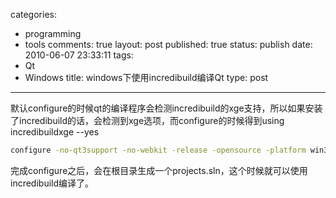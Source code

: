 categories: 
  - programming
  - tools
comments: true
layout: post
published: true
status: publish
date: 2010-06-07 23:33:11
tags: 
  - Qt
  - Windows
title: windows下使用incredibuild编译Qt
type: post
---

默认configure的时候qt的编译程序会检测incredibuild的xge支持，所以如果安装了incredibuild的话，会检测到xge选项，而configure的时候得到using incredibuildxge --yes
 

```sh
configure -no-qt3support -no-webkit -release -opensource -platform win32-msvc2008
```

完成configure之后，会在根目录生成一个projects.sln，这个时候就可以使用incredibuild编译了。

